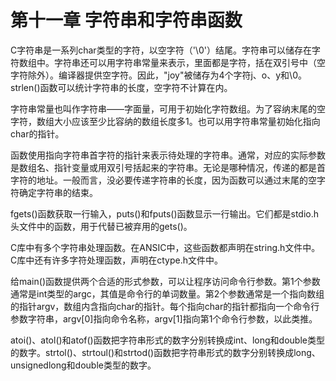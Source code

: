 # 第十一章 字符串和字符串函数

C字符串是一系列char类型的字符，以空字符（'\0'）结尾。字符串可以储存在字符数组中。字符串还可以用字符串常量来表示，里面都是字符，括在双引号中（空字符除外）。编译器提供空字符。因此，"joy"被储存为4个字符j、o、y和\0。strlen()函数可以统计字符串的长度，空字符不计算在内。

字符串常量也叫作字符串——字面量，可用于初始化字符数组。为了容纳末尾的空字符，数组大小应该至少比容纳的数组长度多1。也可以用字符串常量初始化指向char的指针。

函数使用指向字符串首字符的指针来表示待处理的字符串。通常，对应的实际参数是数组名、指针变量或用双引号括起来的字符串。无论是哪种情况，传递的都是首字符的地址。一般而言，没必要传递字符串的长度，因为函数可以通过末尾的空字符确定字符串的结束。

fgets()函数获取一行输入，puts()和fputs()函数显示一行输出。它们都是stdio.h头文件中的函数，用于代替已被弃用的gets()。

C库中有多个字符串处理函数。在ANSIC中，这些函数都声明在string.h文件中。C库中还有许多字符处理函数，声明在ctype.h文件中。

给main()函数提供两个合适的形式参数，可以让程序访问命令行参数。第1个参数通常是int类型的argc，其值是命令行的单词数量。第2个参数通常是一个指向数组的指针argv，数组内含指向char的指针。每个指向char的指针都指向一个命令行参数字符串，argv[0]指向命令名称，argv[1]指向第1个命令行参数，以此类推。

atoi()、atol()和atof()函数把字符串形式的数字分别转换成int、long和double类型的数字。strtol()、strtoul()和strtod()函数把字符串形式的数字分别转换成long、unsignedlong和double类型的数字。